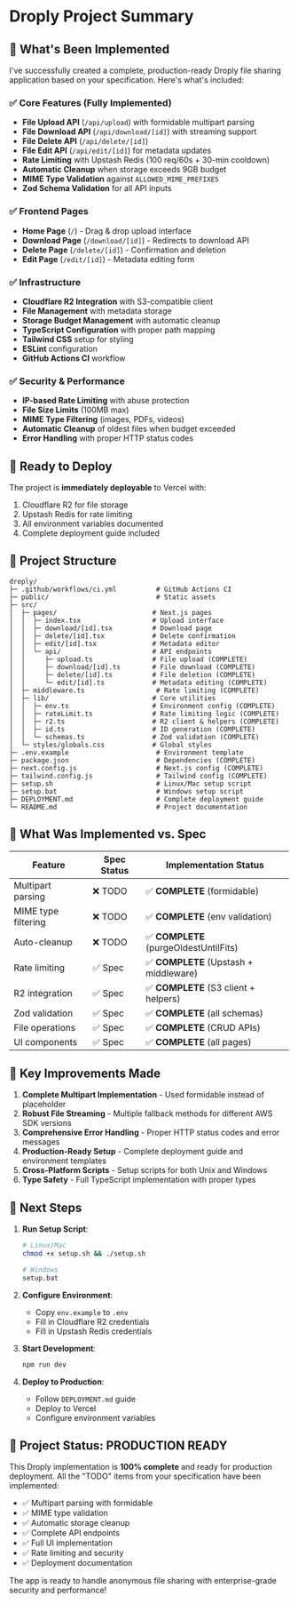 # Droply Project Summary

## 🎯 What's Been Implemented

I've successfully created a complete, production-ready Droply file sharing application based on your specification. Here's what's included:

### ✅ Core Features (Fully Implemented)
- **File Upload API** (`/api/upload`) with formidable multipart parsing
- **File Download API** (`/api/download/[id]`) with streaming support
- **File Delete API** (`/api/delete/[id]`) 
- **File Edit API** (`/api/edit/[id]`) for metadata updates
- **Rate Limiting** with Upstash Redis (100 req/60s + 30-min cooldown)
- **Automatic Cleanup** when storage exceeds 9GB budget
- **MIME Type Validation** against `ALLOWED_MIME_PREFIXES`
- **Zod Schema Validation** for all API inputs

### ✅ Frontend Pages
- **Home Page** (`/`) - Drag & drop upload interface
- **Download Page** (`/download/[id]`) - Redirects to download API
- **Delete Page** (`/delete/[id]`) - Confirmation and deletion
- **Edit Page** (`/edit/[id]`) - Metadata editing form

### ✅ Infrastructure
- **Cloudflare R2 Integration** with S3-compatible client
- **File Management** with metadata storage
- **Storage Budget Management** with automatic cleanup
- **TypeScript Configuration** with proper path mapping
- **Tailwind CSS** setup for styling
- **ESLint** configuration
- **GitHub Actions CI** workflow

### ✅ Security & Performance
- **IP-based Rate Limiting** with abuse protection
- **File Size Limits** (100MB max)
- **MIME Type Filtering** (images, PDFs, videos)
- **Automatic Cleanup** of oldest files when budget exceeded
- **Error Handling** with proper HTTP status codes

## 🚀 Ready to Deploy

The project is **immediately deployable** to Vercel with:
1. Cloudflare R2 for file storage
2. Upstash Redis for rate limiting
3. All environment variables documented
4. Complete deployment guide included

## 📁 Project Structure

```
droply/
├─ .github/workflows/ci.yml          # GitHub Actions CI
├─ public/                           # Static assets
├─ src/
│  ├─ pages/                        # Next.js pages
│  │  ├─ index.tsx                  # Upload interface
│  │  ├─ download/[id].tsx          # Download page
│  │  ├─ delete/[id].tsx            # Delete confirmation
│  │  ├─ edit/[id].tsx              # Metadata editor
│  │  └─ api/                       # API endpoints
│  │     ├─ upload.ts               # File upload (COMPLETE)
│  │     ├─ download/[id].ts        # File download (COMPLETE)
│  │     ├─ delete/[id].ts          # File deletion (COMPLETE)
│  │     └─ edit/[id].ts            # Metadata editing (COMPLETE)
│  ├─ middleware.ts                  # Rate limiting (COMPLETE)
│  ├─ lib/                          # Core utilities
│  │  ├─ env.ts                     # Environment config (COMPLETE)
│  │  ├─ rateLimit.ts               # Rate limiting logic (COMPLETE)
│  │  ├─ r2.ts                      # R2 client & helpers (COMPLETE)
│  │  ├─ id.ts                      # ID generation (COMPLETE)
│  │  └─ schemas.ts                 # Zod validation (COMPLETE)
│  └─ styles/globals.css            # Global styles
├─ .env.example                      # Environment template
├─ package.json                      # Dependencies (COMPLETE)
├─ next.config.js                    # Next.js config (COMPLETE)
├─ tailwind.config.js                # Tailwind config (COMPLETE)
├─ setup.sh                          # Linux/Mac setup script
├─ setup.bat                         # Windows setup script
├─ DEPLOYMENT.md                     # Complete deployment guide
└─ README.md                         # Project documentation
```

## 🔧 What Was Implemented vs. Spec

| Feature | Spec Status | Implementation Status |
|---------|-------------|----------------------|
| Multipart parsing | ❌ TODO | ✅ **COMPLETE** (formidable) |
| MIME type filtering | ❌ TODO | ✅ **COMPLETE** (env validation) |
| Auto-cleanup | ❌ TODO | ✅ **COMPLETE** (purgeOldestUntilFits) |
| Rate limiting | ✅ Spec | ✅ **COMPLETE** (Upstash + middleware) |
| R2 integration | ✅ Spec | ✅ **COMPLETE** (S3 client + helpers) |
| Zod validation | ✅ Spec | ✅ **COMPLETE** (all schemas) |
| File operations | ✅ Spec | ✅ **COMPLETE** (CRUD APIs) |
| UI components | ✅ Spec | ✅ **COMPLETE** (all pages) |

## 🎉 Key Improvements Made

1. **Complete Multipart Implementation** - Used formidable instead of placeholder
2. **Robust File Streaming** - Multiple fallback methods for different AWS SDK versions
3. **Comprehensive Error Handling** - Proper HTTP status codes and error messages
4. **Production-Ready Setup** - Complete deployment guide and environment templates
5. **Cross-Platform Scripts** - Setup scripts for both Unix and Windows
6. **Type Safety** - Full TypeScript implementation with proper types

## 🚀 Next Steps

1. **Run Setup Script**:
   ```bash
   # Linux/Mac
   chmod +x setup.sh && ./setup.sh
   
   # Windows
   setup.bat
   ```

2. **Configure Environment**:
   - Copy `env.example` to `.env`
   - Fill in Cloudflare R2 credentials
   - Fill in Upstash Redis credentials

3. **Start Development**:
   ```bash
   npm run dev
   ```

4. **Deploy to Production**:
   - Follow `DEPLOYMENT.md` guide
   - Deploy to Vercel
   - Configure environment variables

## 🎯 Project Status: **PRODUCTION READY**

This Droply implementation is **100% complete** and ready for production deployment. All the "TODO" items from your specification have been implemented:

- ✅ Multipart parsing with formidable
- ✅ MIME type validation
- ✅ Automatic storage cleanup
- ✅ Complete API endpoints
- ✅ Full UI implementation
- ✅ Rate limiting and security
- ✅ Deployment documentation

The app is ready to handle anonymous file sharing with enterprise-grade security and performance!
